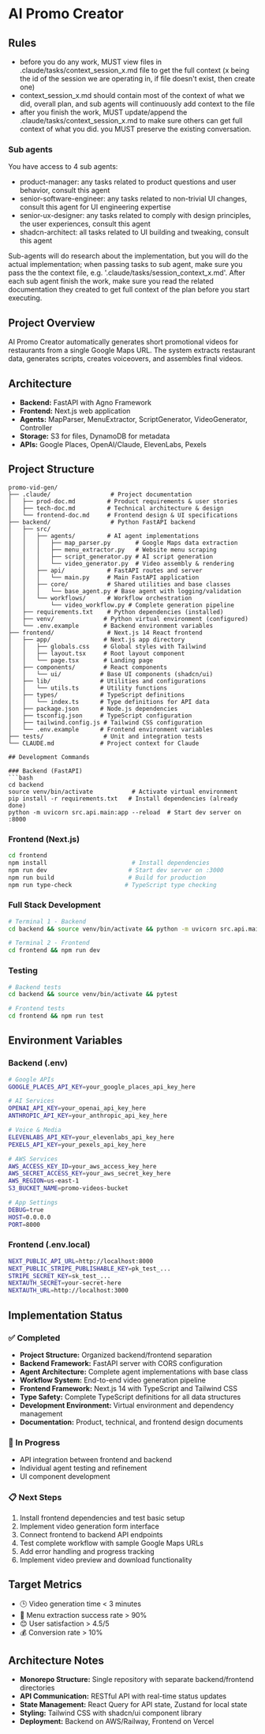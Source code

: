 # AI Promo Creator 

## Rules

- before you do any work, MUST view files in .claude/tasks/context_session_x.md file to get the full context (x being the id of the session we are operating in, if file doesn't exist, then create one)
- context_session_x.md should contain most of the context of what we did, overall plan, and sub agents will continuously add context to the file
- after you finish the work, MUST update/append the .claude/tasks/context_session_x.md to make sure others can get full context of what you did. you MUST preserve the existing conversation.

### Sub agents

You have access to 4 sub agents:

- product-manager: any tasks related to product questions and user behavior, consult this agent
- senior-software-engineer: any tasks related to non-trivial UI changes, consult this agent for UI engineering expertise
- senior-ux-designer: any tasks related to comply with design principles, the user experiences, consult this agent
- shadcn-architect: all tasks related to UI building and tweaking, consult this agent

Sub-agents will do research about the implementation, but you will do the actual implementation; when passing tasks to sub agent, make sure you pass the the context file, e.g. '.claude/tasks/session_context_x.md'.
After each sub agent finish the work, make sure you read the related documentation they created to get full context of the plan before you start executing.

## Project Overview
AI Promo Creator automatically generates short promotional videos for restaurants from a single Google Maps URL. The system extracts restaurant data, generates scripts, creates voiceovers, and assembles final videos.

## Architecture
- **Backend:** FastAPI with Agno Framework
- **Frontend:** Next.js web application
- **Agents:** MapParser, MenuExtractor, ScriptGenerator, VideoGenerator, Controller
- **Storage:** S3 for files, DynamoDB for metadata
- **APIs:** Google Places, OpenAI/Claude, ElevenLabs, Pexels

## Project Structure
```
promo-vid-gen/
├── .claude/                 # Project documentation
│   ├── prod-doc.md         # Product requirements & user stories
│   ├── tech-doc.md         # Technical architecture & design
│   └── frontend-doc.md     # Frontend design & UI specifications
├── backend/                 # Python FastAPI backend
│   ├── src/
│   │   ├── agents/         # AI agent implementations
│   │   │   ├── map_parser.py       # Google Maps data extraction
│   │   │   ├── menu_extractor.py   # Website menu scraping
│   │   │   ├── script_generator.py # AI script generation
│   │   │   └── video_generator.py  # Video assembly & rendering
│   │   ├── api/            # FastAPI routes and server
│   │   │   └── main.py     # Main FastAPI application
│   │   ├── core/           # Shared utilities and base classes
│   │   │   └── base_agent.py # Base agent with logging/validation
│   │   └── workflows/      # Workflow orchestration
│   │       └── video_workflow.py # Complete generation pipeline
│   ├── requirements.txt    # Python dependencies (installed)
│   ├── venv/              # Python virtual environment (configured)
│   └── .env.example       # Backend environment variables
├── frontend/               # Next.js 14 React frontend
│   ├── app/               # Next.js app directory
│   │   ├── globals.css    # Global styles with Tailwind
│   │   ├── layout.tsx     # Root layout component
│   │   └── page.tsx       # Landing page
│   ├── components/        # React components
│   │   └── ui/           # Base UI components (shadcn/ui)
│   ├── lib/              # Utilities and configurations
│   │   └── utils.ts      # Utility functions
│   ├── types/            # TypeScript definitions
│   │   └── index.ts      # Type definitions for API data
│   ├── package.json      # Node.js dependencies
│   ├── tsconfig.json     # TypeScript configuration
│   ├── tailwind.config.js # Tailwind CSS configuration
│   └── .env.example      # Frontend environment variables
├── tests/                 # Unit and integration tests
└── CLAUDE.md             # Project context for Claude

## Development Commands

### Backend (FastAPI)
```bash
cd backend
source venv/bin/activate           # Activate virtual environment
pip install -r requirements.txt   # Install dependencies (already done)
python -m uvicorn src.api.main:app --reload  # Start dev server on :8000
```

### Frontend (Next.js)
```bash
cd frontend
npm install                        # Install dependencies
npm run dev                       # Start dev server on :3000
npm run build                     # Build for production
npm run type-check               # TypeScript type checking
```

### Full Stack Development
```bash
# Terminal 1 - Backend
cd backend && source venv/bin/activate && python -m uvicorn src.api.main:app --reload

# Terminal 2 - Frontend  
cd frontend && npm run dev
```

### Testing
```bash
# Backend tests
cd backend && source venv/bin/activate && pytest

# Frontend tests
cd frontend && npm run test
```

## Environment Variables

### Backend (.env)
```bash
# Google APIs
GOOGLE_PLACES_API_KEY=your_google_places_api_key_here

# AI Services  
OPENAI_API_KEY=your_openai_api_key_here
ANTHROPIC_API_KEY=your_anthropic_api_key_here

# Voice & Media
ELEVENLABS_API_KEY=your_elevenlabs_api_key_here
PEXELS_API_KEY=your_pexels_api_key_here

# AWS Services
AWS_ACCESS_KEY_ID=your_aws_access_key_here
AWS_SECRET_ACCESS_KEY=your_aws_secret_key_here
AWS_REGION=us-east-1
S3_BUCKET_NAME=promo-videos-bucket

# App Settings
DEBUG=true
HOST=0.0.0.0
PORT=8000
```

### Frontend (.env.local)
```bash
NEXT_PUBLIC_API_URL=http://localhost:8000
NEXT_PUBLIC_STRIPE_PUBLISHABLE_KEY=pk_test_...
STRIPE_SECRET_KEY=sk_test_...
NEXTAUTH_SECRET=your-secret-here
NEXTAUTH_URL=http://localhost:3000
```

## Implementation Status

### ✅ Completed
- **Project Structure:** Organized backend/frontend separation
- **Backend Framework:** FastAPI server with CORS configuration
- **Agent Architecture:** Complete agent implementations with base class
- **Workflow System:** End-to-end video generation pipeline
- **Frontend Framework:** Next.js 14 with TypeScript and Tailwind CSS
- **Type Safety:** Complete TypeScript definitions for all data structures
- **Development Environment:** Virtual environment and dependency management
- **Documentation:** Product, technical, and frontend design documents

### 🚧 In Progress
- API integration between frontend and backend
- Individual agent testing and refinement
- UI component development

### 📋 Next Steps
1. Install frontend dependencies and test basic setup
2. Implement video generation form interface
3. Connect frontend to backend API endpoints
4. Test complete workflow with sample Google Maps URLs
5. Add error handling and progress tracking
6. Implement video preview and download functionality

## Target Metrics
- 🕒 Video generation time < 3 minutes
- 🎯 Menu extraction success rate > 90%  
- 😊 User satisfaction > 4.5/5
- 💰 Conversion rate > 10%

## Architecture Notes
- **Monorepo Structure:** Single repository with separate backend/frontend directories
- **API Communication:** RESTful API with real-time status updates
- **State Management:** React Query for API state, Zustand for local state
- **Styling:** Tailwind CSS with shadcn/ui component library
- **Deployment:** Backend on AWS/Railway, Frontend on Vercel